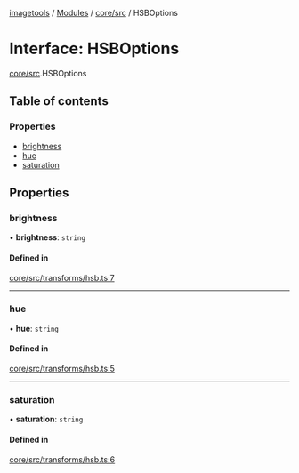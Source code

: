 [imagetools](../README.md) / [Modules](../modules.md) / [core/src](../modules/core_src.md) / HSBOptions

# Interface: HSBOptions

[core/src](../modules/core_src.md).HSBOptions

## Table of contents

### Properties

- [brightness](core_src.HSBOptions.md#brightness)
- [hue](core_src.HSBOptions.md#hue)
- [saturation](core_src.HSBOptions.md#saturation)

## Properties

### brightness

• **brightness**: `string`

#### Defined in

[core/src/transforms/hsb.ts:7](https://github.com/JonasKruckenberg/imagetools/blob/4253c96/packages/core/src/transforms/hsb.ts#L7)

___

### hue

• **hue**: `string`

#### Defined in

[core/src/transforms/hsb.ts:5](https://github.com/JonasKruckenberg/imagetools/blob/4253c96/packages/core/src/transforms/hsb.ts#L5)

___

### saturation

• **saturation**: `string`

#### Defined in

[core/src/transforms/hsb.ts:6](https://github.com/JonasKruckenberg/imagetools/blob/4253c96/packages/core/src/transforms/hsb.ts#L6)
